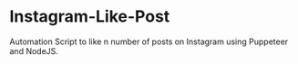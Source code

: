 # Instagram-Like-Post
 Automation Script to like n number of posts on Instagram using Puppeteer and NodeJS.
